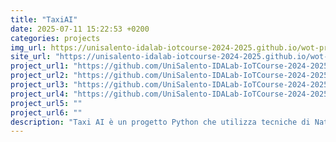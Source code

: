 ```yaml
---
title: "TaxiAI"
date: 2025-07-11 15:22:53 +0200
categories: projects
img_url: https://unisalento-idalab-iotcourse-2024-2025.github.io/wot-project-presentation-RobertiGolia/images/architettura2.png
site_url: "https://unisalento-idalab-iotcourse-2024-2025.github.io/wot-project-presentation-RobertiGolia/"
project_url1: "https://github.com/UniSalento-IDALab-IoTCourse-2024-2025/wot-project-2024-2025-frontend-RobertiGolia?tab=readme-ov-file"
project_url2: "https://github.com/UniSalento-IDALab-IoTCourse-2024-2025/wot-project-2024-2025-UserServiceProject-RobertiGolia"
project_url3: "https://github.com/UniSalento-IDALab-IoTCourse-2024-2025/wot-project-2024-2025-TripServiceProject-RobertiGolia"
project_url4: "https://github.com/UniSalento-IDALab-IoTCourse-2024-2025/wot-project-2024-2025-ModelServiceProject-RobertiGolia"
project_url5: ""
project_url6: ""
description: "Taxi AI è un progetto Python che utilizza tecniche di Natural Language Processing (NLP) per riconoscere richieste di prenotazione taxi in linguaggio naturale, estrarre date e orari, e verificare la disponibilità degli autisti su un database CSV."
---
```

